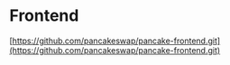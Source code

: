 # Frontend

[https://github.com/pancakeswap/pancake-frontend.git](https://github.com/pancakeswap/pancake-frontend.git)

